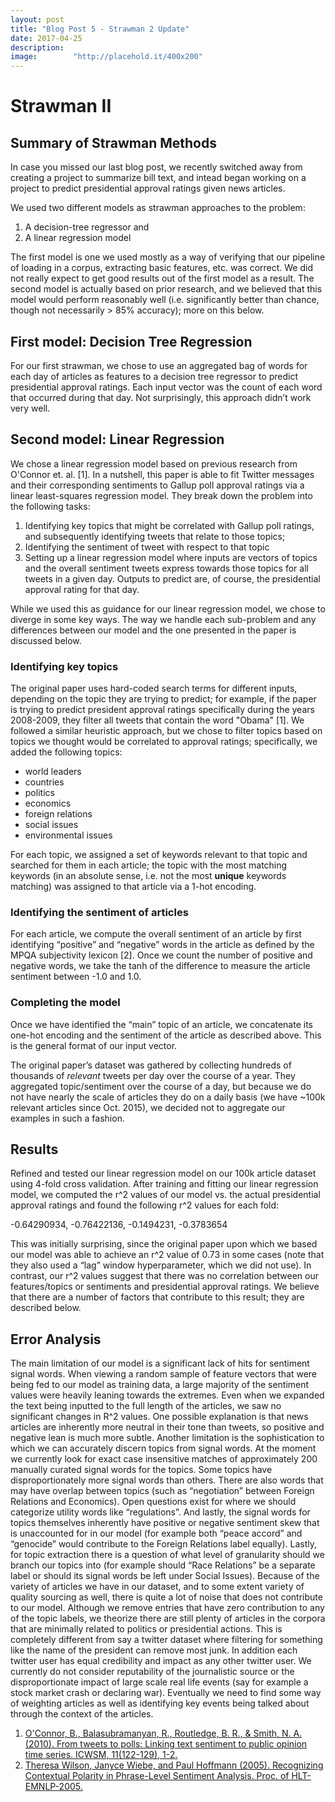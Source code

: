 ```yaml
---
layout: post
title: "Blog Post 5 - Strawman 2 Update"
date: 2017-04-25
description:
image:        "http://placehold.it/400x200"
---
```


# Strawman II

## Summary of Strawman Methods

In case you missed our last blog post, we recently switched away from creating a project to summarize bill text,
and intead began working on a project to predict presidential approval ratings given news articles.

We used two different models as strawman approaches to the problem:

1. A decision-tree regressor and
2. A linear regression model

The first model is one we used mostly as a way of verifying that our pipeline of loading in a corpus, extracting
basic features, etc. was correct. We did not really expect to get good results out of the first model as a result.
The second model is actually based on prior research, and we believed that this model would perform reasonably well
(i.e. significantly better than chance, though not necessarily > 85% accuracy); more on this below.

## First model: Decision Tree Regression

For our first strawman, we chose to use an aggregated bag of words for each day of articles as features to a decision tree regressor to predict presidential approval ratings. Each input vector was the count of each word that occurred during that day. Not surprisingly, this approach didn’t work very well.

## Second model: Linear Regression

We chose a linear regression model based on previous research from O'Connor et. al. [1]. In a nutshell, this paper
is able to fit Twitter messages and their corresponding sentiments to Gallup poll approval ratings via a linear
least-squares regression model. They break down the problem into the following tasks:

1. Identifying key topics that might be correlated with Gallup poll ratings, and subsequently identifying tweets that
   relate to those topics;
2. Identifying the sentiment of tweet with respect to that topic
3. Setting up a linear regression model where inputs are vectors of topics and the overall sentiment tweets express
   towards those topics for all tweets in a given day. Outputs to predict are, of course, the presidential approval
   rating for that day.

While we used this as guidance for our linear regression model, we chose to diverge in some key ways. The way we handle
each sub-problem and any differences between our model and the one presented in the paper is discussed below.

### Identifying key topics
The original paper uses hard-coded search terms for different inputs, depending on the topic they are trying to predict;
for example, if the paper is trying to predict president approval ratings specifically during the years 2008-2009,
they filter all tweets that contain the word "Obama" [1]. We followed a similar heuristic approach, but we chose to filter
topics based on topics we thought would be correlated to approval ratings; specifically, we added the following topics:

* world leaders
* countries
* politics
* economics
* foreign relations
* social issues
* environmental issues

For each topic, we assigned a set of keywords relevant to that topic and searched for them in each article; the
topic with the most matching keywords (in an absolute sense, i.e. not the most **unique** keywords matching)
was assigned to that article via a 1-hot encoding.

### Identifying the sentiment of articles
For each article, we compute the overall sentiment of an article by first identifying “positive” and “negative” words in the article as defined by the MPQA subjectivity lexicon [2]. Once we count the number of positive and negative words, we take the tanh of the difference to measure the article sentiment between -1.0 and 1.0.

### Completing the model
Once we have identified the “main” topic of an article, we concatenate its one-hot encoding and the sentiment of the article as described above. This is the general format of our input vector.

The original paper’s dataset was gathered by collecting hundreds of thousands of *relevant* tweets per day over the course of a year. They aggregated topic/sentiment over the course of a day, but because we do not have nearly the scale of articles they do on a daily basis (we have ~100k relevant articles since Oct. 2015), we decided not to aggregate our examples in such a fashion.

## Results

Refined and tested our linear regression model on our 100k article dataset using 4-fold cross validation. After training and fitting our linear regression model, we computed the r^2 values of our model vs. the actual presidential approval ratings and found the following r^2 values for each fold:

-0.64290934, -0.76422136, -0.1494231, -0.3783654

This was initially surprising, since the original paper upon which we based our model was able to achieve an r^2 value of 0.73 in some cases (note that they also used a “lag” window hyperparameter, which we did not use). In contrast, our r^2 values suggest that there was no correlation between our features/topics or sentiments and presidential approval ratings. We believe that there are a number of factors that contribute to this result; they are described below.

## Error Analysis

The main limitation of our model is a significant lack of hits for sentiment signal words. When viewing a random sample of feature vectors that were being fed to our model as training data, a large majority of the sentiment values were heavily leaning towards the extremes. Even when we expanded the text being inputted to the full length of the articles, we saw no significant changes in R^2 values. One possible explanation is that news articles are inherently more neutral in their tone than tweets, so positive and negative lean is much more subtle. 
Another limitation is the sophistication to which we can accurately discern topics from signal words. At the moment we currently look for exact case insensitive matches of approximately 200 manually curated signal words for the topics. Some topics have disproportionately more signal words than others. There are also words that may have overlap between topics (such as “negotiation” between Foreign Relations and Economics). Open questions exist for where we should categorize utility words like “regulations”. And lastly, the signal words for topics themselves inherently have positive or negative sentiment skew that is unaccounted for in our model (for example both “peace accord” and “genocide” would contribute to the Foreign Relations label equally). Lastly, for topic extraction there is a question of what level of granularity should we branch our topics into (for example should “Race Relations” be a separate label or should its signal words be left under Social Issues).
Because of the variety of articles we have in our dataset, and to some extent variety of quality sourcing as well, there is quite a lot of noise that does not contribute to our model. Although we remove entries that have zero contribution to any of the topic labels, we theorize there are still plenty of articles in the corpora that are minimally related to politics or presidential actions. This is completely different from say a twitter dataset where filtering for something like the name of the president can remove most junk. In addition each twitter user has equal credibility and impact as any other twitter user. We currently do not consider reputability of the journalistic source or the disproportionate impact of large scale real life events (say for example a stock market crash or declaring war). Eventually we need to find some way of weighting articles as well as identifying key events being talked about through the context of the articles. 

1. [O'Connor, B., Balasubramanyan, R., Routledge, B. R., & Smith, N. A. (2010). From tweets to polls: Linking text sentiment to public opinion time series. ICWSM, 11(122-129), 1-2.](https://homes.cs.washington.edu/~nasmith/papers/oconnor+balasubramanyan+routledge+smith.icwsm10.pdf)
2. [Theresa Wilson, Janyce Wiebe, and Paul Hoffmann (2005). Recognizing Contextual Polarity in Phrase-Level Sentiment Analysis. Proc. of HLT-EMNLP-2005.](https://asethi77.github.io/StateOfTheMedia/2017/04/25/blog-post-five/)
